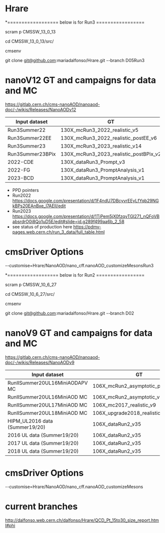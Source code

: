 # Hrare

*==================  below is for Run3 =================


scram p CMSSW_13_0_13

cd CMSSW_13_0_13/src/

cmsenv

git clone git@github.com:mariadalfonso/Hrare.git --branch D05Run3

# nanoV12 GT and campaigns for data and MC

https://gitlab.cern.ch/cms-nanoAOD/nanoaod-doc/-/wikis/Releases/NanoAODv12

| Input dataset | GT | Era |
| ------ | ------ | ------ |
| Run3Summer22 | 130X_mcRun3_2022_realistic_v5 | Run3 |
| Run3Summer22EE | 130X_mcRun3_2022_realistic_postEE_v6 | Run3 |
| Run3Summer23 | 130X_mcRun3_2023_realistic_v14 | Run3_2023 |
| Run3Summer23BPix | 130X_mcRun3_2023_realistic_postBPix_v2 | Run3_2023 |
| 2022-CDE | 130X_dataRun3_Prompt_v3 | Run3 |
| 2022-FG |  130X_dataRun3_PromptAnalysis_v1  | Run3 |
| 2023-BCD | 130X_dataRun3_PromptAnalysis_v1 | Run3 |

* PPD pointers
* Run2022  https://docs.google.com/presentation/d/1F4ndU7DBcyvrEEyLfYqb29NGkBPs20EAnBxe_l7AEII/edit
* Run2023  https://docs.google.com/presentation/d/1TjPem5jX0fzqvTGl271_nQFoVBabsrdrO0i8Qo1uD5E/edit#slide=id.g289f499aa6b_2_58
* see status of production here https://pdmv-pages.web.cern.ch/run_3_data/full_table.html

# cmsDriver Options
--customise=Hrare/NanoAOD/nano_cff.nanoAOD_customizeMesonsRun3


*==================  below is for Run2 =================


scram p CMSSW_10_6_27

cd CMSSW_10_6_27/src/

cmsenv

git clone git@github.com:mariadalfonso/Hrare.git --branch D02

# nanoV9 GT and campaigns for data and MC

https://gitlab.cern.ch/cms-nanoAOD/nanoaod-doc/-/wikis/Releases/NanoAODv9

| Input dataset | GT | Era |
| ------ | ------ | ------ |
| RunIISummer20UL16MiniAODAPV MC | 106X_mcRun2_asymptotic_preVFP_v11 | Run2_2016_HIPM,run2_nanoAOD_106Xv2 |
| RunIISummer20UL16MiniAOD MC | 106X_mcRun2_asymptotic_v17 | Run2_2016,run2_nanoAOD_106Xv2 |
| RunIISummer20UL17MiniAOD MC | 106X_mc2017_realistic_v9 | Run2_2017,run2_nanoAOD_106Xv2 |
| RunIISummer20UL18MiniAOD MC | 106X_upgrade2018_realistic_v16_L1v1 | Run2_2018,run2_nanoAOD_106Xv2 |
| HIPM_UL2016 data (Summer19/20) | 106X_dataRun2_v35 | Run2_2016_HIPM,run2_nanoAOD_106Xv2 |
| 2016 UL data (Summer19/20) | 106X_dataRun2_v35 | Run2_2016,run2_nanoAOD_106Xv2 |
| 2017 UL data (Summer19/20) | 106X_dataRun2_v35 | Run2_2017,run2_nanoAOD_106Xv2 |
| 2018 UL data (Summer19/20) | 106X_dataRun2_v35 | Run2_2018,run2_nanoAOD_106Xv2 |

# cmsDriver Options
--customise=Hrare/NanoAOD/nano_cff.nanoAOD_customizeMesons

# current branches
http://dalfonso.web.cern.ch/dalfonso/Hrare/QCD_Pt_15to30_size_report.html#phi
